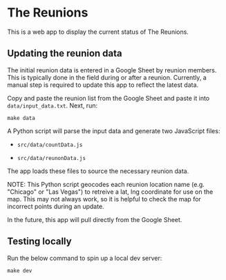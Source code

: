 # The Reunions

This is a web app to display the current status of The Reunions.

## Updating the reunion data

The initial reunion data is entered in a Google Sheet by reunion members. This is typically done in the field during or after a reunion. Currently, a manual step is required to update this app to reflect the latest data.

Copy and paste the reunion list from the Google Sheet and paste it into `data/input_data.txt`. Next, run:

`make data`

A Python script will parse the input data and generate two JavaScript files:

- `src/data/countData.js`

- `src/data/reunonData.js`

The app loads these files to source the necessary reunion data.

NOTE: This Python script geocodes each reunion location name (e.g. "Chicago" or "Las Vegas") to retreive a lat, lng coordinate for use on the map. This may not always work, so it is helpful to check the map for incorrect points during an update.

In the future, this app will pull directly from the Google Sheet.

## Testing locally

Run the below command to spin up a local dev server:

`make dev`



